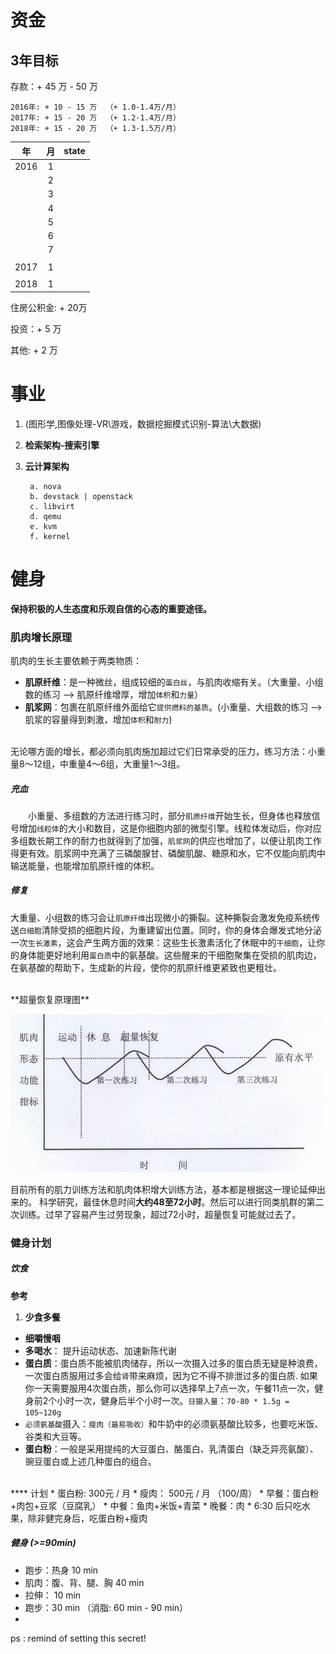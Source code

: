 # 资金

## 3年目标

存款：+ 45 万 - 50 万		

	2016年: + 10 - 15 万	（+ 1.0-1.4万/月）		
	2017年: + 15 - 20 万	（+ 1.2-1.4万/月）		
	2018年: + 15 - 20 万	（+ 1.3-1.5万/月）			

| 年    | 月    | state  |
| :---: | :---: | :---:  |
| 2016  |  1    |        |
|       |  2    |        |
|       |  3    |        |
|       |  4    |        |
|       |  5    |        |
|       |  6    |        |
|       |  7    |        |
|       |       |        |
| 2017  |  1    |        |
|       |       |        |
| 2018  |   1    |        |






住房公积金: + 20万

投资：+ 5 万

其他: + 2 万

# 事业

1. (图形学,图像处理-VR\游戏，数据挖掘模式识别-算法\大数据)  <br />
2. **检索架构-搜索引擎**
3. **云计算架构** 

		a. nova		
		b. devstack | openstack		
		c. libvirt		
		d. qemu		
		e. kvm		
		f. kernel		


# 健身
**保持积极的人生态度和乐观自信的心态的重要途径。**
### 肌肉增长原理
肌肉的生长主要依赖于两类物质：
* **肌原纤维**：是一种微丝，组成较细的`蛋白丝`，与肌肉收缩有关。（大重量、小组数的练习 ——> 肌原纤维增厚，增加`体积`和`力量`）
* **肌浆网**：包裹在肌原纤维外面给它`提供燃料的基质`。(小重量、大组数的练习 ——> 肌浆的容量得到刺激，增加`体积`和`耐力`)
<br />
无论哪方面的增长，都必须向肌肉施加超过它们日常承受的压力，练习方法：小重量8～12组，中重量4～6组，大重量1～3组。

##### 充血
　　小重量、多组数的方法进行练习时，部分`肌原纤维`开始生长，但身体也释放信号增加`线粒体`的大小和数目，这是你细胞内部的微型引擎。线粒体发动后，你对应多组数长期工作的耐力也就得到了加强，`肌浆网`的供应也增加了，以便让肌肉工作得更有效。肌浆网中充满了三磷酸腺甘、磷酸肌酸、糖原和水，它不仅能向肌肉中输送能量，也能增加肌原纤维的体积。

##### 修复
大重量、小组数的练习会让`肌原纤维`出现微小的撕裂。这种撕裂会激发免疫系统传送`白细胞`清除受损的细胞片段，为重建留出位置。同时，你的身体会爆发式地分泌一次`生长激素`，这会产生两方面的效果：这些生长激素活化了休眠中的`干细胞`，让你的身体能更好地利用`蛋白质`中的氨基酸。这些醒来的干细胞聚集在受损的肌肉边，在氨基酸的帮助下，生成新的片段，使你的肌原纤维更紧致也更粗壮。

<br />
**超量恢复原理图**

![超量恢复原理](https://github.com/JMWY/MyBlog/blob/master/MyLifeNodes/images/exercise.png)

目前所有的肌力训练方法和肌肉体积增大训练方法，基本都是根据这一理论延伸出来的。
科学研究，最佳休息时间**大约48至72小时**。然后可以进行同类肌群的第二次训练。过早了容易产生过劳现象，超过72小时，超量恢复可能就过去了。

### 健身计划

##### 饮食
**参考**
1. **少食多餐**
* **细嚼慢咽**
* **多喝水**： 提升运动状态、加速新陈代谢
* **蛋白质**：蛋白质不能被肌肉储存，所以一次摄入过多的蛋白质无疑是种浪费，一次蛋白质服用过多会给`肾`带来麻烦，因为它不得不排泄过多的蛋白质. 如果你一天需要服用4次蛋白质，那么你可以选择早上7点一次，午餐11点一次，健身前2个小时一次，健身后半个小时一次。`日摄入量`：`70-80 * 1.5g = 105~120g`
* `必须氨基酸`摄入：`瘦肉（最易吸收）`和牛奶中的必须氨基酸比较多，也要吃米饭、谷类和大豆等。
* **蛋白粉**：一般是采用提纯的大豆蛋白、酪蛋白、乳清蛋白（缺乏异亮氨酸）、豌豆蛋白或上述几种蛋白的组合。

<br />
**** 计划 
* 蛋白粉: 300元 / 月
* 瘦肉： 500元 / 月 （100/周）
* 早餐：蛋白粉+肉包+豆浆（豆腐乳） 
* 中餐：鱼肉+米饭+青菜
* 晚餐：肉
* 6:30 后只吃水果，除非健完身后，吃蛋白粉+瘦肉



##### 健身 (>=90min)
* 跑步：热身 10 min
* 肌肉：腹、背、腿、胸 40 min
* 拉伸： 10 min
* 跑步：30 min （消脂: 60 min - 90 min）
* 













ps : remind of setting this secret!
